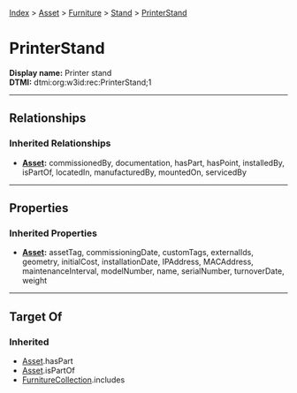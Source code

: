 [Index](../../../Index.md) > [Asset](../../Asset.md) > [Furniture](../Furniture.md) > [Stand](Stand.md) > [PrinterStand](#)
# PrinterStand

**Display name:** Printer stand<br />
**DTMI:** dtmi:org:w3id:rec:PrinterStand;1

---

## Relationships

### Inherited Relationships
* **[Asset](../../Asset.md):** commissionedBy, documentation, hasPart, hasPoint, installedBy, isPartOf, locatedIn, manufacturedBy, mountedOn, servicedBy

---

## Properties

### Inherited Properties
* **[Asset](../../Asset.md):** assetTag, commissioningDate, customTags, externalIds, geometry, initialCost, installationDate, IPAddress, MACAddress, maintenanceInterval, modelNumber, name, serialNumber, turnoverDate, weight

---

## Target Of
### Inherited
* [Asset](../../Asset.md).hasPart
* [Asset](../../Asset.md).isPartOf
* [FurnitureCollection](../../../Collection/FurnitureCollection.md).includes
